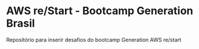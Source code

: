 # AWS re/Start - Bootcamp Generation Brasil
Repositório para inserir desafios do bootcamp Generation AWS re/start 
